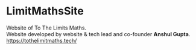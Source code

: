 # LimitMathsSite

Website of To The Limits Maths.
<br>
Website developed by website & tech lead and co-founder **Anshul Gupta**.
<br>
https://tothelimitmaths.tech/
